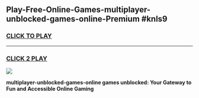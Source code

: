 
## Play-Free-Online-Games-multiplayer-unblocked-games-online-Premium #knls9
<h3>
<a href="https://premium.freeplayer.one?title=multiplayer-unblocked-games-online&ref=8M">CLICK TO PLAY</a></h3>
<hr>

<h3>
<a href="https://premium.freeplayer.one?title=multiplayer-unblocked-games-online&ref=8M">CLICK 2 PLAY</a>
  
</h3>

<a href="https://premium.freeplayer.one?title=multiplayer-unblocked-games-online&ref=8M"><img src="https://clearcache.store/games.png"></a>


**multiplayer-unblocked-games-online games unblocked: Your Gateway to Fun and Accessible Online Gaming**
